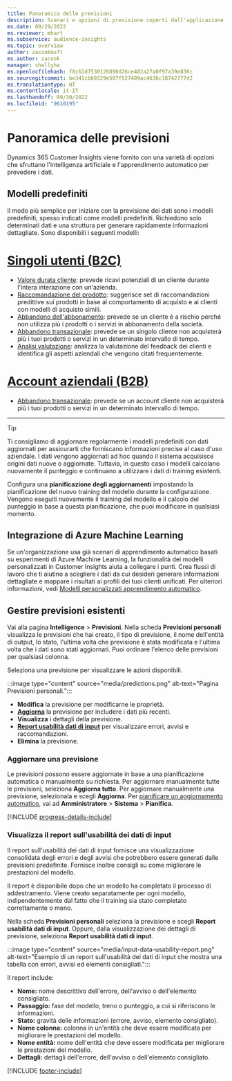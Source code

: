 ```yaml
---
title: Panoramica delle previsioni
description: Scenari e opzioni di previsione coperti dall'applicazione Dynamics 365 Customer Insights.
ms.date: 09/29/2022
ms.reviewer: mhart
ms.subservice: audience-insights
ms.topic: overview
author: zacookmsft
ms.author: zacook
manager: shellyha
ms.openlocfilehash: f8c61d7530126890d26ce482a27a0f97a39e836c
ms.sourcegitcommit: be341cb69329e507f527409ac4636c18742777d2
ms.translationtype: HT
ms.contentlocale: it-IT
ms.lasthandoff: 09/30/2022
ms.locfileid: "9610195"
---
```

# <a name="predictions-overview"></a>Panoramica delle previsioni

Dynamics 365 Customer Insights viene fornito con una varietà di opzioni che sfruttano l'intelligenza artificiale e l'apprendimento automatico per prevedere i dati.

## <a name="out-of-box-models"></a>Modelli predefiniti

Il modo più semplice per iniziare con la previsione dei dati sono i modelli predefiniti, spesso indicati come modelli predefiniti. Richiedono solo determinati dati e una struttura per generare rapidamente informazioni dettagliate. Sono disponibili i seguenti modelli:

# <a name="individual-consumers-b-to-c"></a>[Singoli utenti (B2C)](#tab/b2c)

- [Valore durata cliente](predict-customer-lifetime-value.md): prevede ricavi potenziali di un cliente durante l'intera interazione con un'azienda.
- [Raccomandazione del prodotto](predict-product-recommendation.md): suggerisce set di raccomandazioni predittive sui prodotti in base al comportamento di acquisto e ai clienti con modelli di acquisto simili.
- [Abbandono dell'abbonamento](predict-subscription-churn.md): prevede se un cliente è a rischio perché non utilizza più i prodotti o i servizi in abbonamento della società.
- [Abbandono transazionale](predict-transactional-churn.md): prevede se un singolo cliente non acquisterà più i tuoi prodotti o servizi in un determinato intervallo di tempo.
- [Analisi valutazione](sentiment-analysis.md): analizza la valutazione del feedback dei clienti e identifica gli aspetti aziendali che vengono citati frequentemente.

# <a name="business-accounts-b-to-b"></a>[Account aziendali (B2B)](#tab/b2b)

- [Abbandono transazionale](predict-transactional-churn.md): prevede se un account cliente non acquisterà più i tuoi prodotti o servizi in un determinato intervallo di tempo.

---

> [!TIP]
> Ti consigliamo di aggiornare regolarmente i modelli predefiniti con dati aggiornati per assicurarti che forniscano informazioni precise al caso d'uso aziendale. I dati vengono aggiornati ad hoc quando il sistema acquisisce origini dati nuove o aggiornate. Tuttavia, in questo caso i modelli calcolano nuovamente il punteggio e continuano a utilizzare i dati di training esistenti.
>
> Configura una **pianificazione degli aggiornamenti** impostando la pianificazione del nuovo training del modello durante la configurazione. Vengono eseguiti nuovamente il training del modello e il calcolo del punteggio in base a questa pianificazione, che puoi modificare in qualsiasi momento.

## <a name="azure-machine-learning-integration"></a>Integrazione di Azure Machine Learning

Se un'organizzazione usa già scenari di apprendimento automatico basati su esperimenti di Azure Machine Learning, la funzionalità dei modelli personalizzati in Customer Insights aiuta a collegare i punti. Crea flussi di lavoro che ti aiutino a scegliere i dati da cui desideri generare informazioni dettagliate e mappare i risultati ai profili dei tuoi clienti unificati. Per ulteriori informazioni, vedi [Modelli personalizzati apprendimento automatico](custom-models.md).

## <a name="manage-existing-predictions"></a>Gestire previsioni esistenti

Vai alla pagina **Intelligence** > **Previsioni**. Nella scheda **Previsioni personali** visualizza le previsioni che hai creato, il tipo di previsione, il nome dell'entità di output, lo stato, l'ultima volta che previsione è stata modificata e l'ultima volta che i dati sono stati aggiornati. Puoi ordinare l'elenco delle previsioni per qualsiasi colonna.

Seleziona una previsione per visualizzare le azioni disponibili.

:::image type="content" source="media/predictions.png" alt-text="Pagina Previsioni personali.":::

- **Modifica** la previsione per modificarne le proprietà.
- [**Aggiorna**](#refresh-a-prediction) la previsione per includere i dati più recenti.
- **Visualizza** i dettagli della previsione.
- [**Report usabilità dati di input**](#view-the-input-data-usability-report) per visualizzare errori, avvisi e raccomandazioni.
- **Elimina** la previsione.

### <a name="refresh-a-prediction"></a>Aggiornare una previsione

Le previsioni possono essere aggiornate in base a una pianificazione automatica o manualmente su richiesta. Per aggiornare manualmente tutte le previsioni, seleziona **Aggiorna tutto**. Per aggiornare manualmente una previsione, selezionala e scegli **Aggiorna**. Per [pianificare un aggiornamento automatico](schedule-refresh.md), vai ad **Amministratore** > **Sistema** > **Pianifica**.

[!INCLUDE [progress-details-include](includes/progress-details-pane.md)]

### <a name="view-the-input-data-usability-report"></a>Visualizza il report sull'usabilità dei dati di input

Il report sull'usabilità dei dati di input fornisce una visualizzazione consolidata degli errori e degli avvisi che potrebbero essere generati dalle previsioni predefinite. Fornisce inoltre consigli su come migliorare le prestazioni del modello.

Il report è disponibile dopo che un modello ha completato il processo di addestramento. Viene creato separatamente per ogni modello, indipendentemente dal fatto che il training sia stato completato correttamente o meno.

Nella scheda **Previsioni personali** seleziona la previsione e scegli **Report usabilità dati di input**. Oppure, dalla visualizzazione dei dettagli di previsione, seleziona **Report usabilità dati di input**.

:::image type="content" source="media/input-data-usability-report.png" alt-text="Esempio di un report sull'usabilità dei dati di input che mostra una tabella con errori, avvisi ed elementi consigliati.":::

Il report include:

- **Nome:** nome descrittivo dell'errore, dell'avviso o dell'elemento consigliato.
- **Passaggio:** fase del modello, treno o punteggio, a cui si riferiscono le informazioni.
- **Stato:** gravità delle informazioni (errore, avviso, elemento consigliato).
- **Nome colonna:** colonna in un'entità che deve essere modificata per migliorare le prestazioni del modello.
- **Nome entità:** nome dell'entità che deve essere modificata per migliorare le prestazioni del modello.
- **Dettagli:** dettagli dell'errore, dell'avviso o dell'elemento consigliato.

[!INCLUDE [footer-include](includes/footer-banner.md)]

